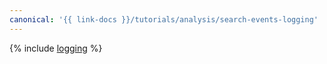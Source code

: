 ```yaml
---
canonical: '{{ link-docs }}/tutorials/analysis/search-events-logging'
---
```


{% include [logging](../../../_tutorials/analysis/search-events-logging.md) %}